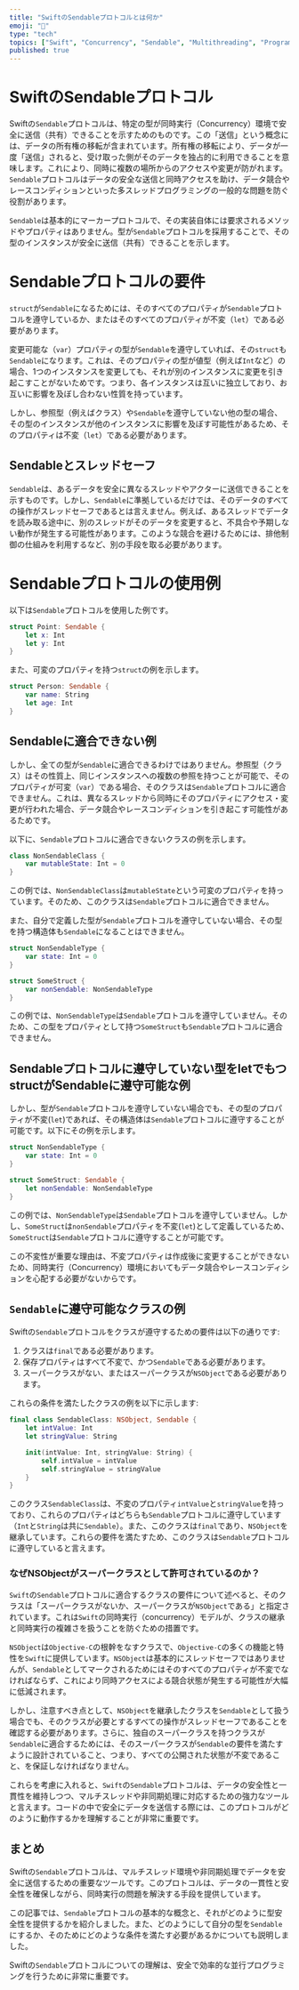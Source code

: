 ```yaml
---
title: "SwiftのSendableプロトコルとは何か"
emoji: "🔀"
type: "tech"
topics: ["Swift", "Concurrency", "Sendable", "Multithreading", "Programming"]
published: true
---
```


# SwiftのSendableプロトコル

Swiftの`Sendable`プロトコルは、特定の型が同時実行（Concurrency）環境で安全に送信（共有）できることを示すためのものです。この「送信」という概念には、データの所有権の移転が含まれています。所有権の移転により、データが一度「送信」されると、受け取った側がそのデータを独占的に利用できることを意味します。これにより、同時に複数の場所からのアクセスや変更が防がれます。`Sendable`プロトコルはデータの安全な送信と同時アクセスを助け、データ競合やレースコンディションといった多スレッドプログラミングの一般的な問題を防ぐ役割があります。

`Sendable`は基本的にマーカープロトコルで、その実装自体には要求されるメソッドやプロパティはありません。型が`Sendable`プロトコルを採用することで、その型のインスタンスが安全に送信（共有）できることを示します。

# Sendableプロトコルの要件

`struct`が`Sendable`になるためには、そのすべてのプロパティが`Sendable`プロトコルを遵守しているか、またはそのすべてのプロパティが不変（`let`）である必要があります。

変更可能な（`var`）プロパティの型が`Sendable`を遵守していれば、その`struct`も`Sendable`になります。これは、そのプロパティの型が値型（例えば`Int`など）の場合、1つのインスタンスを変更しても、それが別のインスタンスに変更を引き起こすことがないためです。つまり、各インスタンスは互いに独立しており、お互いに影響を及ぼし合わない性質を持っています。

しかし、参照型（例えばクラス）や`Sendable`を遵守していない他の型の場合、その型のインスタンスが他のインスタンスに影響を及ぼす可能性があるため、そのプロパティは不変（`let`）である必要があります。

## Sendableとスレッドセーフ

`Sendable`は、あるデータを安全に異なるスレッドやアクターに送信できることを示すものです。しかし、`Sendable`に準拠しているだけでは、そのデータのすべての操作がスレッドセーフであるとは言えません。例えば、あるスレッドでデータを読み取る途中に、別のスレッドがそのデータを変更すると、不具合や予期しない動作が発生する可能性があります。このような競合を避けるためには、排他制御の仕組みを利用するなど、別の手段を取る必要があります。

# Sendableプロトコルの使用例

以下は`Sendable`プロトコルを使用した例です。

````swift
struct Point: Sendable {
    let x: Int
    let y: Int
}
````

また、可変のプロパティを持つ`struct`の例を示します。

````swift
struct Person: Sendable {
    var name: String
    let age: Int
}
````

## Sendableに適合できない例

しかし、全ての型が`Sendable`に適合できるわけではありません。参照型（クラス）はその性質上、同じインスタンスへの複数の参照を持つことが可能で、そのプロパティが可変（`var`）である場合、そのクラスは`Sendable`プロトコルに適合できません。これは、異なるスレッドから同時にそのプロパティにアクセス・変更が行われた場合、データ競合やレースコンディションを引き起こす可能性があるためです。

以下に、`Sendable`プロトコルに適合できないクラスの例を示します。

````swift
class NonSendableClass {
    var mutableState: Int = 0
}
````

この例では、`NonSendableClass`は`mutableState`という可変のプロパティを持っています。そのため、このクラスは`Sendable`プロトコルに適合できません。

また、自分で定義した型が`Sendable`プロトコルを遵守していない場合、その型を持つ構造体も`Sendable`になることはできません。

````swift
struct NonSendableType {
    var state: Int = 0
}

struct SomeStruct {
    var nonSendable: NonSendableType
}
````

この例では、`NonSendableType`は`Sendable`プロトコルを遵守していません。そのため、この型をプロパティとして持つ`SomeStruct`も`Sendable`プロトコルに適合できません。

## Sendableプロトコルに遵守していない型をletでもつstructがSendableに遵守可能な例

しかし、型が`Sendable`プロトコルを遵守していない場合でも、その型のプロパティが不変(`let`)であれば、その構造体は`Sendable`プロトコルに遵守することが可能です。以下にその例を示します。

````swift
struct NonSendableType {
    var state: Int = 0
}

struct SomeStruct: Sendable {
    let nonSendable: NonSendableType
}
````

この例では、`NonSendableType`は`Sendable`プロトコルを遵守していません。しかし、`SomeStruct`は`nonSendable`プロパティを不変(`let`)として定義しているため、`SomeStruct`は`Sendable`プロトコルに遵守することが可能です。

この不変性が重要な理由は、不変プロパティは作成後に変更することができないため、同時実行（Concurrency）環境においてもデータ競合やレースコンディションを心配する必要がないからです。

## `Sendable`に遵守可能なクラスの例

Swiftの`Sendable`プロトコルをクラスが遵守するための要件は以下の通りです:

1. クラスは`final`である必要があります。
2. 保存プロパティはすべて不変で、かつ`Sendable`である必要があります。
3. スーパークラスがない、またはスーパークラスが`NSObject`である必要があります。

これらの条件を満たしたクラスの例を以下に示します:

```swift
final class SendableClass: NSObject, Sendable {
    let intValue: Int
    let stringValue: String

    init(intValue: Int, stringValue: String) {
        self.intValue = intValue
        self.stringValue = stringValue
    }
}
```

このクラス`SendableClass`は、不変のプロパティ`intValue`と`stringValue`を持っており、これらのプロパティはどちらも`Sendable`プロトコルに遵守しています（`Int`と`String`は共に`Sendable`）。また、このクラスは`final`であり、`NSObject`を継承しています。これらの要件を満たすため、このクラスは`Sendable`プロトコルに遵守していると言えます。

### なぜNSObjectがスーパークラスとして許可されているのか？

`Swift`の`Sendable`プロトコルに適合するクラスの要件について述べると、そのクラスは「スーパークラスがないか、スーパークラスが`NSObject`である」と指定されています。これは`Swift`の同時実行（concurrency）モデルが、クラスの継承と同時実行の複雑さを扱うことを防ぐための措置です。

`NSObject`は`Objective-C`の根幹をなすクラスで、`Objective-C`の多くの機能と特性を`Swift`に提供しています。`NSObject`は基本的にスレッドセーフではありませんが、`Sendable`としてマークされるためにはそのすべてのプロパティが不変でなければならず、これにより同時アクセスによる競合状態が発生する可能性が大幅に低減されます。

しかし、注意すべき点として、`NSObject`を継承したクラスを`Sendable`として扱う場合でも、そのクラスが必要とするすべての操作がスレッドセーフであることを確認する必要があります。さらに、独自のスーパークラスを持つクラスが`Sendable`に適合するためには、そのスーパークラスが`Sendable`の要件を満たすように設計されていること、つまり、すべての公開された状態が不変であること、を保証しなければなりません。

これらを考慮に入れると、`Swift`の`Sendable`プロトコルは、データの安全性と一貫性を維持しつつ、マルチスレッドや非同期処理に対応するための強力なツールと言えます。コードの中で安全にデータを送信する際には、このプロトコルがどのように動作するかを理解することが非常に重要です。

## まとめ

Swiftの`Sendable`プロトコルは、マルチスレッド環境や非同期処理でデータを安全に送信するための重要なツールです。このプロトコルは、データの一貫性と安全性を確保しながら、同時実行の問題を解決する手段を提供しています。

この記事では、`Sendable`プロトコルの基本的な概念と、それがどのように型安全性を提供するかを紹介しました。また、どのようにして自分の型を`Sendable`にするか、そのためにどのような条件を満たす必要があるかについても説明しました。

Swiftの`Sendable`プロトコルについての理解は、安全で効率的な並行プログラミングを行うために非常に重要です。